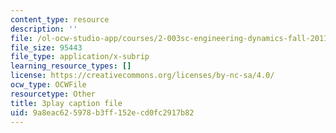 ```yaml
---
content_type: resource
description: ''
file: /ol-ocw-studio-app/courses/2-003sc-engineering-dynamics-fall-2011/9a8eac625978b3ff152ecd0fc2917b82_ZNVvYg1FOPk.srt
file_size: 95443
file_type: application/x-subrip
learning_resource_types: []
license: https://creativecommons.org/licenses/by-nc-sa/4.0/
ocw_type: OCWFile
resourcetype: Other
title: 3play caption file
uid: 9a8eac62-5978-b3ff-152e-cd0fc2917b82
---
```

